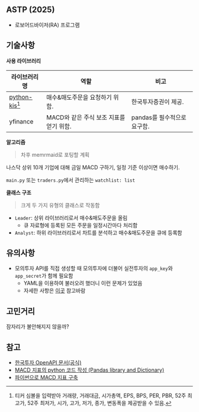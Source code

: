 ## ASTP (2025)

- 로보어드바이저(RA) 프로그램

## 기술사항

**사용 라이브러리**

| 라이브러리명 | 역할 | 비고 |
| --- | --- | --- |
| [python-kis](https://github.com/Soju06/python-kis)[^1] | 매수&매도주문을 요청하기 위함. | 한국투자증권이 제공. |
| yfinance | MACD와 같은 주식 보조 지표를 얻기 위함. | pandas를 필수적으로 요구함. |

**알고리즘**

> 차후 memrmaid로 포팅할 계획

나스닥 상위 10개 기업에 대해 금일 MACD 구하기, 일정 기준 이상이면 매수하기.

`main.py` 또는 `traders.py`에서 관리하는 `watchlist: list`

**클래스 구조**

> 크게 두 가지 유형의 클래스로 작동함

- `Leader`: 상위 라이브러리로서 매수&매도주문을 올림
    - 큐 자료형에 등록된 모든 주문을 일정시간마다 처리함
- `Analyst`: 하위 라이브러리로서 차트를 분석하고 매수&매도주문을 큐에 등록함

## 유의사항

- 모의투자 API를 직접 생성할 때 모의투자에 더불어 실전투자의 `app_key`와 `app_secret`가 함께 필요함
    - YAML을 이용하여 불러오려 했더니 이런 문제가 있었음
    - 자세한 사항은 [이곳](https://github.com/Soju06/python-kis/issues/39) 참고바람

## 고민거리

잠자리가 불안해지지 않을까?

## 참고

- [한국투자 OpenAPI 문서(공식)](https://apiportal.koreainvestment.com/apiservice/oauth2#L_5c87ba63-740a-4166-93ac-803510bb9c02)
- [MACD 지표의 python 코드 작성 (Pandas library and Dictionary)](https://pioneergu.github.io/posts/macd-code/#%EC%8B%A4%EC%8B%9C%EA%B0%84-macd-%EC%A7%80%ED%91%9C-%EB%AA%A8%EC%9D%98-%EA%B3%84%EC%82%B0)
- [파이썬으로 MACD 지표 구축](https://medium.com/@financial_python/building-a-macd-indicator-in-python-190b2a4c1777)

[^1]: 티커 심볼을 입력받아 거래량, 거래대금, 시가총액, EPS, BPS, PER, PBR, 52주 최고가, 52주 최저가, 시가, 고가, 저가, 종가, 변동폭을 제공받을 수 있음.